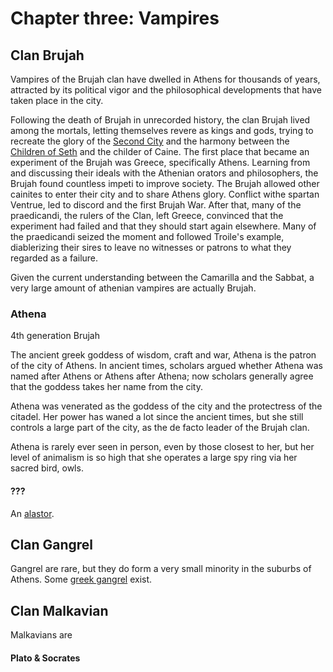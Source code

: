 # Chapter three: Vampires

## Clan Brujah

Vampires of the Brujah clan have dwelled in Athens for thousands of years, attracted by its political vigor and the philosophical developments that have taken place in the city.

Following the death of Brujah in unrecorded history, the clan Brujah lived among the mortals, letting themselves revere as kings and gods, trying to recreate the glory of the [Second City](http://whitewolf.wikia.com/wiki/Second_City) and the harmony between the [Children of Seth](http://whitewolf.wikia.com/wiki/Children_of_Seth) and the childer of Caine. The first place that became an experiment of the Brujah was Greece, specifically Athens. Learning from and discussing their ideals with the Athenian orators and philosophers, the Brujah found countless impeti to improve society. The Brujah allowed other cainites to enter their city and to share Athens glory. Conflict withe spartan Ventrue, led to discord and the first Brujah War. After that, many of the praedicandi, the rulers of the Clan, left Greece, convinced that the experiment had failed and that they should start again elsewhere. Many of the praedicandi seized the moment and followed Troile's example, diablerizing their sires to leave no witnesses or patrons to what they regarded as a failure.

Given the current understanding between the Camarilla and the Sabbat, a very large amount of athenian vampires are actually Brujah.

### Athena

4th generation Brujah

The ancient greek goddess of wisdom, craft and war, Athena is the patron of the city of Athens. In ancient times, scholars argued whether Athena was named after Athens or Athens after Athena; now scholars generally agree that the goddess takes her name from the city.

Athena was venerated as the goddess of the city and the protectress of the citadel. Her power has waned a lot since the ancient times, but she still controls a large part of the city, as the de facto leader of the Brujah clan.

Athena is rarely ever seen in person, even by those closest to her, but her level of animalism is so high that she operates a large spy ring via her sacred bird, owls.

#### ???

An [alastor](http://whitewolf.wikia.com/wiki/Alastor).

## Clan Gangrel

Gangrel are rare, but they do form a very small minority in the suburbs of Athens. Some [greek gangrel](http://whitewolf.wikia.com/wiki/City_Gangrel#Greek_Gangrel) exist.

## Clan Malkavian

Malkavians are

#### Plato & Socrates



